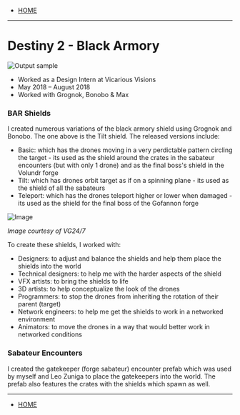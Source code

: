 
- [HOME](https://avijr.com)

---

# Destiny 2 - Black Armory

![Output sample](https://github.com/Polaros/AVI/raw/master/gifs/bar_tilt.gif)

- Worked as a Design Intern at Vicarious Visions
- May 2018 – August 2018
- Worked with Grognok, Bonobo & Max

### BAR Shields

I created numerous variations of the black armory shield using Grognok and Bonobo. The one above is the Tilt shield. The released versions include:
- Basic: which has the drones moving in a very perdictable pattern circling the target - its used as the shield around the crates in the sabateur encounters (but with only 1 drone) and as the final boss's shield in the Volundr forge
- Tilt: which has drones orbit target as if on a spinning plane - its used as the shield of all the sabateurs
- Teleport: which has the drones teleport higher or lower when damaged - its used as the shield for the final boss of the Gofannon forge

![Image](https://github.com/Polaros/AVI/raw/master/images/vg247.png)

*Image courtesy of VG24/7*

To create these shields, I worked with:
- Designers: to adjust and balance the shields and help them place the shields into the world
- Technical designers: to help me with the harder aspects of the shield
- VFX artists: to bring the shields to life
- 3D artists: to help conceptualize the look of the drones
- Programmers: to stop the drones from inheriting the rotation of their parent (target)
- Network engineers: to help me get the shields to work in a networked environment
- Animators: to move the drones in a way that would better work in networked conditions

### Sabateur Encounters

I created the gatekeeper (forge sabateur) encounter prefab which was used by myself and Leo Zuniga to place the gatekeepers into the world. The prefab also features the crates with the shields which spawn as well.

---

- [HOME](https://avijr.com)
